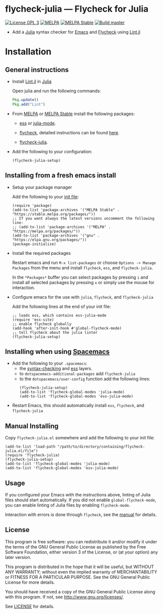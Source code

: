 flycheck-julia — Flycheck for Julia
===================================

[![License GPL 3][badge-license]][license]
[![MELPA](https://melpa.org/packages/flycheck-julia-badge.svg)](https://melpa.org/#/flycheck-julia)
[![MELPA Stable](https://stable.melpa.org/packages/flycheck-julia-badge.svg)](https://stable.melpa.org/#/flycheck-julia)
[![Build master](https://api.travis-ci.org/gdkrmr/flycheck-julia.svg?branch=master)](https://travis-ci.org/gdkrmr/flycheck-julia)

- Add a [Julia][] syntax checker for [Emacs][] and [Flycheck][] using [Lint.jl][]

Installation
=====

General instructions
-----

- Install [Lint.jl][] in [Julia][]

  Open julia and run the following commands:
  ```julia
  Pkg.update()
  Pkg.add("Lint")
  ```

- From [MELPA][] or [MELPA Stable][] install the following packages:

  - [ess][] or [julia-mode][].

  - [flycheck][], detailed instructions can be
    found [here](http://www.flycheck.org/en/latest/user/installation.html).

  - [flycheck-julia][].

- Add the following to your configuration:
  ```elisp
  (flycheck-julia-setup)
  ```

Installing from a fresh emacs install
-----

- Setup your package manager

  Add the following to
  your
  [init file](http://www.flycheck.org/en/latest/glossary.html#term-init-file):

  ```elisp
  (require 'package)
  (add-to-list 'package-archives '("MELPA Stable" . "https://stable.melpa.org/packages/"))
  ;; If you want always the latest versions uncomment the following line:
  ;; (add-to-list 'package-archives '("MELPA" . "https://melpa.org/packages/"))
  (add-to-list 'package-archives '("gnu" . "https://elpa.gnu.org/packages/"))
  (package-initialize)
  ```

- Install the required packages

  Restart emacs and run `M-x list-packages` or choose `Options -> Manage
  Packages` from the menu and install `flycheck`, `ess`, and `flycheck-julia`.

  In the `*Packages*` buffer you can select packages by pressing `i` and install
  all selected packages by pressing `x` or simply use the mouse for interaction.

- Configure emacs for the use with `julia`, `flycheck`, and `flycheck-julia`

  Add the following lines at the end of your init file:

  ```elisp
  ;; loads ess, which contains ess-julia-mode
  (require 'ess-site)
  ;; enable flycheck globally
  (add-hook 'after-init-hook #'global-flycheck-mode)
  ;; tell flycheck about the julia linter
  (flycheck-julia-setup)
  ```

Installing when using [Spacemacs][]
-----

- Add the following to your `.spacemacs`:
  - the [syntax-checking][] and [ess][] layers.
  - to `dotspacemacs-additional-packages` add `flycheck-julia`
  - to the `dotspacemacs/user-config` function add the following lines:
    ```elisp
    (flycheck-julia-setup)
    (add-to-list 'flycheck-global-modes 'julia-mode)
    (add-to-list 'flycheck-global-modes 'ess-julia-mode)
    ```
- Restart Emacs, this should automatically install `ess`, `flycheck`, and `flycheck-julia`

Manual Installing
------

Copy `flycheck-julia.el` somewhere and add the following to your init file:
```elisp
(add-to-list 'load-path "/path/to/directory/containing/flycheck-julia.el/file")
(require 'flycheck-julia)
(flycheck-julia-setup)
(add-to-list 'flycheck-global-modes 'julia-mode)
(add-to-list 'flycheck-global-modes 'ess-julia-mode)
```

Usage
-----

If you configured your Emacs with the instructions above, linting
of Julia files should start automatically. If you did not enable
`global-flycheck-mode`, you can enable linting of Julia files by enabling
`flycheck-mode`.

Interaction with errors is done through `flycheck`, see
the [manual](http://www.flycheck.org/en/latest/user/quickstart.html) for
details.

License
-------

This program is free software: you can redistribute it and/or modify it under
the terms of the GNU General Public License as published by the Free Software
Foundation, either version 3 of the License, or (at your option) any later
version.

This program is distributed in the hope that it will be useful, but WITHOUT ANY
WARRANTY; without even the implied warranty of MERCHANTABILITY or FITNESS FOR A
PARTICULAR PURPOSE.  See the GNU General Public License for more details.

You should have received a copy of the GNU General Public License along with
this program.  If not, see http://www.gnu.org/licenses/.

See [LICENSE][] for details.

[Spacemacs]: https://spacemacs.org
[Emacs]: https://www.gnu.org/software/emacs/
[flycheck-julia]: https://github.com/gdkrmr/flycheck-julia
[Julia]: https://julialang.org
[badge-license]: https://img.shields.io/badge/license-GPL_3-green.svg?dummy
[LICENSE]: https://github.com/gdkrmr/flycheck-julia/blob/master/LICENSE
[Flycheck]: http://www.flycheck.org
[Lint.jl]: https://github.com/tonyhffong/Lint.jl
[MELPA]: https://melpa.org
[MELPA Stable]: https://stable.melpa.org
[ess]: http://ess.r-project.org/Manual/ess.html#Installation
[julia-mode]: https://github.com/JuliaEditorSupport/julia-emacs/blob/master/julia-mode.el
[syntax-checking]: http://spacemacs.org/layers/+checkers/syntax-checking/README.html
[ess]: http://spacemacs.org/layers/+lang/ess/README.html
